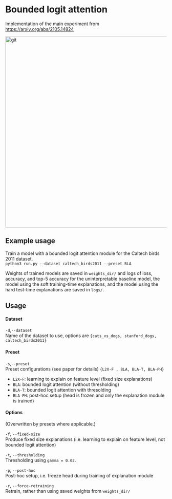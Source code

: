 # Bounded logit attention

Implementation of the main experiment from https://arxiv.org/abs/2105.14824

<img width="595" alt="git" src="https://user-images.githubusercontent.com/1204232/120814842-2a6bf480-c547-11eb-8faa-48aa0cc25a5a.png">

## Example usage

Train a model with a bounded logit attention module for the Caltech birds 2011 dataset.  
`python3 run.py --dataset caltech_birds2011 --preset BLA`

Weights of trained models are saved in `weights_dir/`
and logs of loss, accuracy, and top-5 accuracy for the uninterpretable baseline model, the model using the soft training-time explanations, and
the model using the hard test-time explanations are saved in `logs/`.

## Usage

#### Dataset
`-d`,`--dataset`  
Name of the dataset to use, options are `{cats_vs_dogs, stanford_dogs, caltech_birds2011}`

#### Preset
`-s`,`--preset`  
Preset configurations (see paper for details) `{L2X-F , BLA, BLA-T, BLA-PH}`
 - `L2X-F`: learning to explain on feature level (fixed size explanations)
 - `BLA`: bounded logit attention (without thresholding)
 - `BLA-T`: bounded logit attention with thresolding
 - `BLA-PH`: post-hoc setup (head is frozen and only the explanation module is trained)

#### Options
(Overwritten by presets where applicable.)  

`-f`, `--fixed-size`    
Produce fixed size explanations (i.e. learning to explain on feature level, not bounded logit attention)

`-t`, `--thresholding`  
Thresholding using `gamma = 0.02`.

`-p`, `--post-hoc`  
Post-hoc setup, i.e. freeze head during training of explanation module

`-r`, `--force-retraining`  
Retrain, rather than using saved weights from `weights_dir/`

